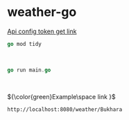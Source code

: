 # weather-go

[Api config token get link](https://home.openweathermap.org/api_keys)

```go
go mod tidy
```
<br>

```go
go run main.go
```
<br>



${\color{green}Example\space  link }$ <br>
```
http://localhost:8080/weather/Bukhara
```
